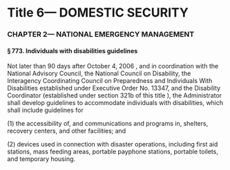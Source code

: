 
# Title 6— DOMESTIC SECURITY
### CHAPTER 2— NATIONAL EMERGENCY MANAGEMENT
#### § 773. Individuals with disabilities guidelines

Not later than 90 days after October 4, 2006 , and in coordination with the National Advisory Council, the National Council on Disability, the Interagency Coordinating Council on Preparedness and Individuals With Disabilities established under Executive Order No. 13347, and the Disability Coordinator (established under section 321b of this title ), the Administrator shall develop guidelines to accommodate individuals with disabilities, which shall include guidelines for

(1) the accessibility of, and communications and programs in, shelters, recovery centers, and other facilities; and

(2) devices used in connection with disaster operations, including first aid stations, mass feeding areas, portable payphone stations, portable toilets, and temporary housing.
